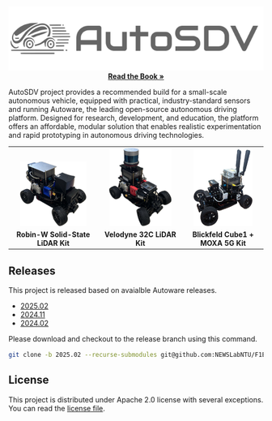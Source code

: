 
<p align="center">
  <img src="logo/logo_brand_gray.png" width=""/>
  <br>
  <a href="https://github.com/NEWSLabNTU/F1EIGHTH-book/blob/main/src/SUMMARY.md">
    <strong>Read the Book »</strong>
  </a>
</p>

AutoSDV project provides a recommended build for a small-scale
autonomous vehicle, equipped with practical, industry-standard sensors
and running Autoware, the leading open-source autonomous driving
platform. Designed for research, development, and education, the
platform offers an affordable, modular solution that enables realistic
experimentation and rapid prototyping in autonomous driving
technologies.

<table align="center" border="0">
  <tr>
    <td align="center" valign="bottom">
      <img src="figures/model_robin-w.png" alt="Vehicle 1" width="80%"/>
    </td>
    <td align="center" valign="bottom">
      <img src="figures/model_velodyne_32c.png" alt="Vehicle 2" width="80%"/>
    </td>
    <td align="center" valign="bottom">
      <img src="figures/model_cube1_moxa-5g.png" alt="Vehicle 3" width="80%"/>
    </td>
  </tr>
  <tr>
    <td align="center">
      <b>Robin-W Solid-State LiDAR Kit</b>
    </td>
    <td align="center">
      <b>Velodyne 32C LiDAR Kit</b>
    </td>
    <td align="center">
      <b>Blickfeld Cube1 + MOXA 5G Kit</b>
    </td>
  </tr>
</table>

## Releases

This project is released based on avaialble Autoware releases.

- [2025.02](https://github.com/NEWSLabNTU/F1EIGHTH/tree/2025.02)
- [2024.11](https://github.com/NEWSLabNTU/F1EIGHTH/tree/2024.11)
- [2024.02](https://github.com/NEWSLabNTU/F1EIGHTH/tree/2024.02)

Please download and checkout to the release branch using this command.

```sh
git clone -b 2025.02 --recurse-submodules git@github.com:NEWSLabNTU/F1EIGHTH.git
```

## License

This project is distributed under Apache 2.0 license with several exceptions. You can read the [license file](LICENSE.txt).
